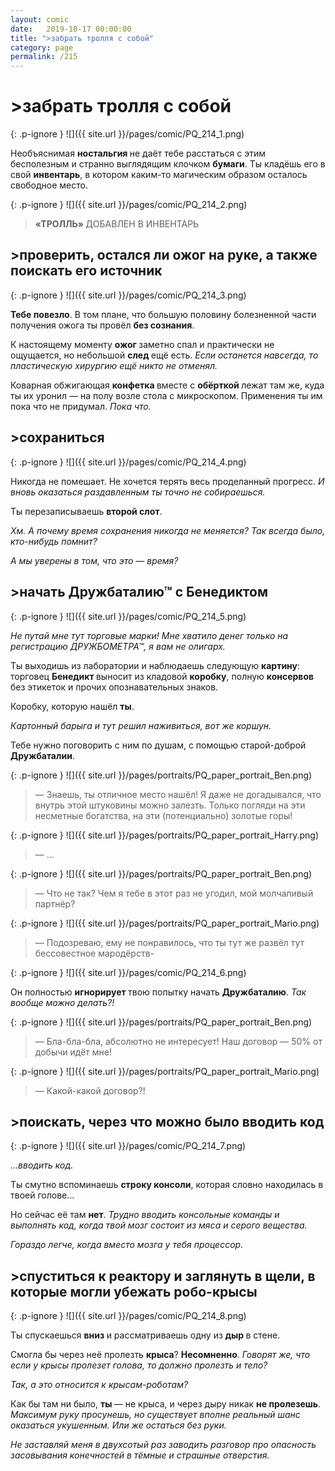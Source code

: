 ```yaml
---
layout: comic
date:   2019-10-17 00:00:00 
title: ">забрать тролля с собой"
category: page
permalink: /215
---
```

# >забрать тролля с собой

{: .p-ignore }
![]({{ site.url }}/pages/comic/PQ_214_1.png)

Необъяснимая <strong>ностальгия </strong>не даёт тебе расстаться с этим бесполезным и странно выглядящим клочком <strong>бумаги</strong>. Ты кладёшь его в свой <strong>инвентарь</strong>, в котором каким-то магическим образом осталось свободное место.

{: .p-ignore }
![]({{ site.url }}/pages/comic/PQ_214_2.png)

<blockquote><strong>«ТРОЛЛЬ» </strong>ДОБАВЛЕН В ИНВЕНТАРЬ</blockquote>

## >проверить, остался ли ожог на руке, а также поискать его источник

{: .p-ignore }
![]({{ site.url }}/pages/comic/PQ_214_3.png)

<strong>Тебе повезло</strong>. В том плане, что большую половину болезненной части получения ожога ты провёл <strong>без сознания</strong>.

К настоящему моменту <strong>ожог </strong>заметно спал и практически не ощущается, но небольшой <strong>след </strong>ещё есть. <em>Если останется навсегда, то пластическую хирургию ещё никто не отменял.</em>

Коварная обжигающая <strong>конфетка </strong>вместе с <strong>обёрткой </strong>лежат там же, куда ты их уронил — на полу возле стола с микроскопом. Применения ты им пока что не придумал. <em>Пока что.</em>

## >сохраниться

{: .p-ignore }
![]({{ site.url }}/pages/comic/PQ_214_4.png)

Никогда не помешает. Не хочется терять весь проделанный прогресс. <em>И вновь оказаться раздавленным ты точно не собираешься.</em>

Ты перезаписываешь <strong>второй слот</strong>. 

<em>Хм. А почему время сохранения никогда не меняется? Так всегда было, кто-нибудь помнит?</em>

<em>А мы уверены в том, что это — время?</em>

## >начать Дружбаталию™ с Бенедиктом

{: .p-ignore }
![]({{ site.url }}/pages/comic/PQ_214_5.png)

<em>Не путай мне тут торговые марки! Мне хватило денег только на регистрацию ДРУЖБОМЕТРА™, я вам не олигарх.</em>

Ты выходишь из лаборатории и наблюдаешь следующую <strong>картину</strong>: торговец <strong>Бенедикт </strong>выносит из кладовой <strong>коробку</strong>, полную <strong>консервов </strong>без этикеток и прочих опознавательных знаков.

Коробку, которую нашёл <strong>ты</strong>. 

<em>Картонный барыга и тут решил наживиться, вот же коршун.</em>

Тебе нужно поговорить с ним по душам, с помощью старой-доброй <strong>Дружбаталии</strong>.

{: .p-ignore }
![]({{ site.url }}/pages/portraits/PQ_paper_portrait_Ben.png)

<blockquote>— Знаешь, ты отличное место нашёл! Я даже не догадывался, что внутрь этой штуковины можно залезть. Только погляди на эти несметные богатства, на эти (потенциально) золотые горы!</blockquote>

{: .p-ignore }
![]({{ site.url }}/pages/portraits/PQ_paper_portrait_Harry.png)

<blockquote>— …</blockquote>

{: .p-ignore }
![]({{ site.url }}/pages/portraits/PQ_paper_portrait_Ben.png)

<blockquote>— Что не так? Чем я тебе в этот раз не угодил, мой молчаливый партнёр?</blockquote>

{: .p-ignore }
![]({{ site.url }}/pages/portraits/PQ_paper_portrait_Mario.png)

<blockquote>— Подозреваю, ему не понравилось, что ты тут же развёл тут бессовестное мародёрств-</blockquote>

{: .p-ignore }
![]({{ site.url }}/pages/comic/PQ_214_6.png)

Он полностью <strong>игнорирует </strong>твою попытку начать <strong>Дружбаталию</strong>. <em>Так вообще можно делать?!</em>

{: .p-ignore }
![]({{ site.url }}/pages/portraits/PQ_paper_portrait_Ben.png)

<blockquote>— Бла-бла-бла, абсолютно не интересует! Наш договор — 50% от добычи идёт мне!</blockquote>

{: .p-ignore }
![]({{ site.url }}/pages/portraits/PQ_paper_portrait_Mario.png)

<blockquote>— Какой-какой договор?!</blockquote>

## >поискать, через что можно было вводить код

{: .p-ignore }
![]({{ site.url }}/pages/comic/PQ_214_7.png)

<em>…вводить код.</em>

Ты смутно вспоминаешь <strong>строку консоли</strong>, которая словно находилась в твоей голове…

Но сейчас её там <strong>нет</strong>. <em>Трудно вводить консольные команды и выполнять код, когда твой мозг состоит из мяса и серого вещества.</em>

<em>Гораздо легче, когда вместо мозга у тебя процессор.</em>

## >спуститься к реактору и заглянуть в щели, в которые могли убежать робо-крысы

{: .p-ignore }
![]({{ site.url }}/pages/comic/PQ_214_8.png)

Ты спускаешься <strong>вниз </strong>и рассматриваешь одну из <strong>дыр </strong>в стене.

Смогла бы через неё пролезть <strong>крыса</strong>? <strong>Несомненно</strong>. <em>Говорят же, что если у крысы пролезет голова, то должно пролезть и тело?</em>

<em>Так, а это относится к крысам-роботам?</em>

Как бы там ни было, <strong>ты </strong>— не крыса, и через дыру никак <strong>не пролезешь</strong>. <em>Максимум руку просунешь, но существует вполне реальный шанс оказаться укушенным. Или же остаться без руки.</em>

<em>Не заставляй меня в двухсотый раз заводить разговор про опасность засовывания конечностей в тёмные и страшные отверстия.</em>
